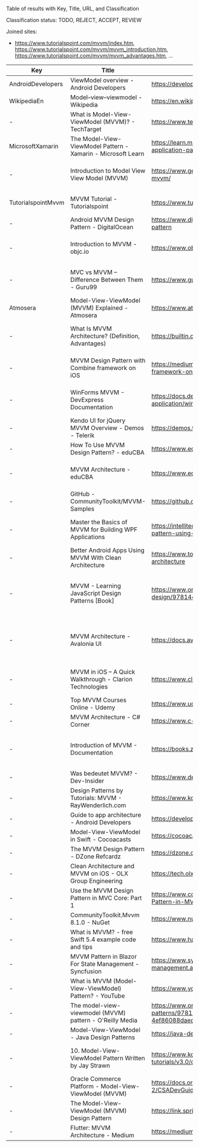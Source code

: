 Table of results with Key, Title, URL, and Classification

Classification status: TODO, REJECT, ACCEPT, REVIEW

Joined sites:

* https://www.tutorialspoint.com/mvvm/index.htm, https://www.tutorialspoint.com/mvvm/mvvm_introduction.htm, https://www.tutorialspoint.com/mvvm/mvvm_advantages.htm, ...

| Key                | Title                                                        | URL                                                                                                                      | Classification | Reason                                                                        |
|--------------------|--------------------------------------------------------------|--------------------------------------------------------------------------------------------------------------------------|----------------|-------------------------------------------------------------------------------|
| AndroidDevelopers  | ViewModel overview - Android Developers                      | https://developer.android.com/topic/libraries/architecture/viewmodel                                                     | ACCEPT         | Android                                                                       |
| WikipediaEn        | Model–view–viewmodel - Wikipedia                             | https://en.wikipedia.org/wiki/Model%E2%80%93view%E2%80%93viewmodel                                                       | ACCEPT         | Extended Definition, ...                                                      |
| -                  | What is Model-View-ViewModel (MVVM)? - TechTarget            | https://www.techtarget.com/whatis/definition/Model-View-ViewModel                                                        | REJECT         | Standard Definition                                                           |
| MicrosoftXamarin   | The Model-View-ViewModel Pattern - Xamarin - Microsoft Learn | https://learn.microsoft.com/en-us/xamarin/xamarin-forms/enterprise-application-patterns/mvvm                             | ACCEPT         | Extended Definition, Benefits, ...                                            |
| -                  | Introduction to Model View View Model (MVVM)                 | https://www.geeksforgeeks.org/introduction-to-model-view-view-model-mvvm/                                                | REJECT         | Standard Definition, Standard Tradeoffs                                       |
| TutorialspointMvvm | MVVM Tutorial - Tutorialspoint                               | https://www.tutorialspoint.com/mvvm/index.htm                                                                            | ACCEPT         | Extended Definition, SoC, ...                                                 |
| -                  | Android MVVM Design Pattern - DigitalOcean                   | https://www.digitalocean.com/community/tutorials/android-mvvm-design-pattern                                             | REJECT         | Standard Definition                                                           |
| -                  | Introduction to MVVM - objc.io                               | https://www.objc.io/issues/13-architecture/mvvm/                                                                         | REJECT         | Standard Definition, Standard Tradeoffs                                       |
| -                  | MVC vs MVVM – Difference Between Them - Guru99               | https://www.guru99.com/mvc-vs-mvvm.html                                                                                  | REJECT         | Standard Definition, Standard Tradeoffs                                       |
| Atmosera           | Model-View-ViewModel (MVVM) Explained - Atmosera             | https://www.atmosera.com/blog/model-view-viewmodel-mvvm-explained/                                                       | ACCEPT         | Extended Definition                                                           |
| -                  | What Is MVVM Architecture? (Definition, Advantages)          | https://builtin.com/software-engineering-perspectives/mvvm-architecture                                                  | REJECT         | Standard Definition, Standard Tradeoffs                                       |
| -                  | MVVM Design Pattern with Combine framework on iOS            | https://medium.com/@mshcheglov/mvvm-design-pattern-with-combine-framework-on-ios-5ff911011b0b                            | REJECT         | Standard Definition, Standard Tradeoffs                                       |
| -                  | WinForms MVVM - DevExpress Documentation                     | https://docs.devexpress.com/WindowsForms/113955/build-an-application/winforms-mvvm                                       | REJECT         | Standard Definition, Standard Tradeoffs                                       |
| -                  | Kendo UI for jQuery MVVM Overview - Demos - Telerik          | https://demos.telerik.com/kendo-ui/mvvm/index                                                                            | REJECT         | Standard Definition                                                           |
| -                  | How To Use MVVM Design Pattern? - eduCBA                     | https://www.educba.com/mvvm-design-pattern/                                                                              | REJECT         | Standard Definition                                                           |
| -                  | MVVM Architecture - eduCBA                                   | https://www.educba.com/mvvm-architecture/                                                                                | REJECT         | Standard Definition, Slightly Extended                                        |
| -                  | GitHub - CommunityToolkit/MVVM-Samples                       | https://github.com/CommunityToolkit/MVVM-Samples                                                                         | REJECT         | No Definitions                                                                |
| -                  | Master the Basics of MVVM for Building WPF Applications      | https://intellitect.com/blog/getting-started-model-view-viewmodel-mvvm-pattern-using-windows-presentation-framework-wpf/ | ACCEPT         | Extended Definition (1-1 vs. n-n relationship)                                |
| -                  | Better Android Apps Using MVVM With Clean Architecture       | https://www.toptal.com/android/android-apps-mvvm-with-clean-architecture                                                 | ACCEPT         | Extended Tradeoffs                                                            |
| -                  | MVVM - Learning JavaScript Design Patterns [Book]            | https://www.oreilly.com/library/view/learning-javascript-design/9781449334840/ch10s06.html                               | REVIEW         | Interesting KnockoutJS based definition, but no clear extended def./tradeoffs |
| -                  | MVVM Architecture - Avalonia UI                              | https://docs.avaloniaui.net/guides/basics/mvvm                                                                           | ACCEPT         | Extended Definition (independent of the View-Layer aka. UI Framework)         |
| -                  | MVVM in iOS – A Quick Walkthrough - Clarion Technologies     | https://www.clariontech.com/blog/mvvm-in-ios-a-quick-walkthrough                                                         | ACCEPT         | Extended Definition, Extended Tradeoffs                                       |
| -                  | Top MVVM Courses Online - Udemy                              | https://www.udemy.com/topic/mvvm/                                                                                        | REJECT         | Only course overview                                                          |
| -                  | MVVM Architecture - C# Corner                                | https://www.c-sharpcorner.com/article/mvvm-architecture/                                                                 | REJECT         | Standard Definition                                                           |
| -                  | Introduction of MVVM - Documentation                         | https://books.zkoss.org/zk-mvvm-book/8.0/introduction_of_mvvm.html                                                       | ACCEPT         | Definition includes View abstraction and UI component independence            |
| -                  | Was bedeutet MVVM? - Dev-Insider                             | https://www.dev-insider.de/was-bedeutet-mvvm-a-1103448/                                                                  | ACCEPT         | Extended Tradeoffs                                                            |
| -                  | Design Patterns by Tutorials: MVVM - RayWenderlich.com       | https://www.kodeco.com/34-design-patterns-by-tutorials-mvvm                                                              | REJECT         | Standard Definition                                                           |
| -                  | Guide to app architecture - Android Developers               | https://developer.android.com/topic/architecture                                                                         | REJECT         | No real Definition                                                            |
| -                  | Model-View-ViewModel in Swift - Cocoacasts                   | https://cocoacasts.com/model-view-viewmodel-in-swift                                                                     | ACCEPT         | Alternative Definition                                                        |
| -                  | The MVVM Design Pattern - DZone Refcardz                     | https://dzone.com/refcardz/mvvm-design-pattern-formula                                                                   | ACCEPT         | Extended Definition                                                           |
| -                  | Clean Architecture and MVVM on iOS - OLX Group Engineering   | https://tech.olx.com/clean-architecture-and-mvvm-on-ios-c9d167d9f5b3                                                     | ACCEPT         | Extended Definition                                                           |
| -                  | Use the MVVM Design Pattern in MVC Core: Part 1              | https://www.codemag.com/Article/2005031/Use-the-MVVM-Design-Pattern-in-MVC-Core-Part-1                                   | ACCEPT         | Extended Definition                                                           |
| -                  | CommunityToolkit.Mvvm 8.1.0 - NuGet                          | https://www.nuget.org/packages/CommunityToolkit.Mvvm                                                                     | REJECT         | No Definition                                                                 |
| -                  | What is MVVM? - free Swift 5.4 example code and tips         | https://www.hackingwithswift.com/example-code/language/what-is-mvvm                                                      | ACCEPT         | Extended Drawbacks                                                            |
| -                  | MVVM Pattern in Blazor For State Management - Syncfusion     | https://www.syncfusion.com/blogs/post/mvvm-pattern-in-blazor-for-state-management.aspx                                   | REJECT         | Standard Definition                                                           |
| -                  | What is MVVM (Model-View-ViewModel) Pattern? - YouTube       | https://www.youtube.com/watch?v=fo6rvTP9kkc                                                                              | REVIEW         | TODO: watch video                                                             |
| -                  | The model-view-viewmodel (MVVM) pattern - O'Reilly Media     | https://www.oreilly.com/library/view/architectural-patterns/9781787287495/7942467e-12e4-4e6f-920e-4ef86088daed.xhtml     | REJECT         | Limited article: Only Preview                                                 |
| -                  | Model-View-ViewModel - Java Design Patterns                  | https://java-design-patterns.com/patterns/model-view-viewmodel/                                                          | REJECT         | Standard Definition                                                           |
| -                  | 10. Model-View-ViewModel Pattern Written by Jay Strawn       | https://www.kodeco.com/books/design-patterns-by-tutorials/v3.0/chapters/10-model-view-viewmodel-pattern                  | ACCEPT         | Explicit String Transformations, Limited article: Only Preview                |
| -                  | Oracle Commerce Platform - Model-View-ViewModel (MVVM)       | https://docs.oracle.com/cd/E55783_02/CRS.11-2/CSADevGuide/html/s0103modelviewviewmodelmvvm01.html                        | REJECT         | Standard Definition                                                           |
| -                  | The Model-View-ViewModel (MVVM) Design Pattern               | https://link.springer.com/chapter/10.1007/978-1-4302-3501-9_13                                                           | REVIEW         | TODO: see JabRef                                                              |
| -                  | Flutter: MVVM Architecture - Medium                          | https://medium.com/flutterworld/flutter-mvvm-architecture-f8bed2521958                                                   | REJECT         | Standard Definition                                                           |
